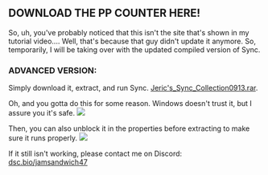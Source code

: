 ## DOWNLOAD THE PP COUNTER HERE!

So, uh, you've probably noticed that this isn't the site that's shown in my tutorial video....
Well, that's because that guy didn't update it anymore. So, temporarily, I will be taking over with the updated compiled version of Sync.

### ADVANCED VERSION:

Simply download it, extract, and run Sync.
[Jeric's_Sync_Collection0913.rar](https://github.com/jericjan/jeric-osu-sync/releases/download/9%2F13/Jeric.s_Sync_Collection0913.rar).

Oh, and you gotta do this for some reason. Windows doesn't trust it, but I assure you it's safe.
<img src="https://i.imgur.com/YCuiShV.png">

Then, you can also unblock it in the properties before extracting to make sure it runs properly.
<img src="https://i.imgur.com/AmSL3kE.png">

If it still isn't working, please contact me on Discord: [dsc.bio/jamsandwich47](https://discord.bio/p/jamsandwich47)
